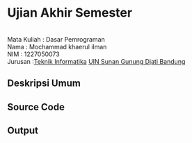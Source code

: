 # Ujian Akhir Semester 
<br>Mata Kuliah 	: Dasar Pemrograman
<br> Nama		: Mochammad khaerul ilman
<br>NIM		:	1227050073
<br>Jurusan		:[Teknik Informatika](http://if.uinsgd.ac.id/) [UIN Sunan Gunung Djati Bandung](https://uinsgd.ac.id/) 

## Deskripsi Umum

## Source Code

## Output
